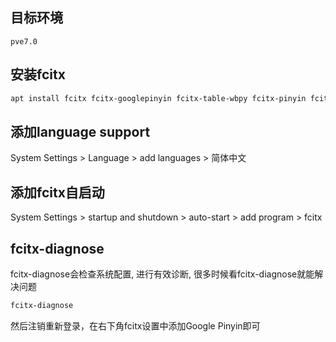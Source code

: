 <!--
.. title: kde桌面环境下的fcitx解决方案
.. slug: kdezhuo-mian-huan-jing-xia-de-fcitxjie-jue-fang-an
.. date: 2021-10-08 11:29:54 UTC+08:00
.. tags: 
.. category: 
.. link: 
.. description: 
.. type: text
-->

## 目标环境

```
pve7.0 
```

## 安装fcitx

```bash
apt install fcitx fcitx-googlepinyin fcitx-table-wbpy fcitx-pinyin fcitx-sunpinyin
```

## 添加language support

System Settings > Language > add languages > 简体中文


## 添加fcitx自启动

System Settings > startup and shutdown > auto-start > add program > fcitx

## fcitx-diagnose

fcitx-diagnose会检查系统配置, 进行有效诊断, 很多时候看fcitx-diagnose就能解决问题
```bash
fcitx-diagnose
```

然后注销重新登录，在右下角fcitx设置中添加Google Pinyin即可
